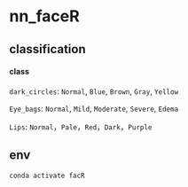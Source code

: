# nn_faceR

## classification

#### class
```dark_circles```: ```Normal```, ```Blue```, ```Brown```, ```Gray```, ```Yellow```

```Eye_bags```: ```Normal```, ```Mild```, ```Moderate```, ```Severe```, ```Edema```

```Lips```: ```Normal```，```Pale```，```Red```，```Dark```，```Purple```

## env
```
conda activate facR
```
